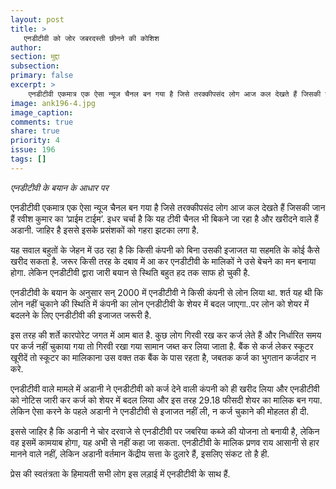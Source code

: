 ```yaml
---
layout: post
title: >
   एनडीटीवी को जोर जबरदस्ती छीनने की कोशिश
author:
section: मुद्दा
subsection:
primary: false
excerpt: >
    एनडीटीवी एकमात्र एक ऐसा न्यूज चैनल बन गया है जिसे तरक्कीपसंद लोग आज कल देखते हैं जिसकी जान हैं रवीश कुमार का ‘प्राईम टाईम’. इधर चर्चा है कि यह टीवी चैनल भी बिकने जा रहा है और खरीदने वाले हैं अडानी.
image: ank196-4.jpg
image_caption: 
comments: true
share: true
priority: 4
issue: 196
tags: []
---
```


*एनडीटीवी के बयान के आधार पर*

एनडीटीवी एकमात्र एक ऐसा न्यूज चैनल बन गया है जिसे तरक्कीपसंद लोग आज कल देखते हैं जिसकी जान हैं रवीश कुमार का ‘प्राईम टाईम’. इधर चर्चा है कि यह टीवी चैनल भी बिकने जा रहा है और खरीदने वाले हैं अडानी. जाहिर है इससे इसके प्रसंशकों को गहरा झटका लगा है.

यह सवाल बहुतों के जेहन में उठ रहा है कि किसी कंपनी को बिना उसकी इजाजत या सहमति के कोई कैसे खरीद सकता है. जरूर किसी तरह के दबाव में आ कर एनडीटीवी के मालिकों ने उसे बेचने का मन बनाया होगा. लेकिन एनडीटीवी द्वारा जारी बयान से स्थिति बहुत हद तक साफ हो चुकी है.

एनडीटीवी के बयान के अनुसार सन् 2000 में एनडीटीवी ने किसी कंपनी से लोन लिया था. शर्त यह थी कि लोन नहीं चुकाने की स्थिति में कंपनी का लोन एनडीटीवी के शेयर में बदल जाएगा..पर लोन को शेयर में बदलने के लिए एनडीटीवी की इजाजत जरूरी है.

इस तरह की शर्ते कारपोरेट जगत में आम बात है. कुछ लोग गिरवी रख कर कर्ज लेते हैं और निर्धारित समय पर कर्ज नहीं चुकाया गया तो गिरवी रखा गया सामान जब्त कर लिया जाता है. बैंक से कर्ज लेकर स्कूटर खूरीदें तो स्कूटर का मालिकाना उस वक्त तक बैंक के पास रहता है, जबतक कर्ज का भुगतान कर्जदार न करे.

एनडीटीवी वाले मामले में अडानी ने एनडीटीवी को कर्ज देने वाली कंपनी को ही खरीद लिया और एनडीटीवी को नोटिस जारी कर कर्ज को शेयर में बदल लिया और इस तरह 29.18 फीसदी शेयर का मालिक बन गया. लेकिन ऐसा करने के पहले अडानी ने एनडीटीवी से इजाजत नहीं ली, न कर्ज चुकाने की मोहलत ही दी.

इससे जाहिर है कि अडानी ने चोर दरवाजे से एनडीटीवी पर जबरिया कब्जे की योजना तो बनायी है, लेकिन वह इसमें कामयाब होगा, यह अभी से नहीं कहा जा सकता. एनडीटीवी के मालिक प्रणव राय आसानी से हार मानने वाले नहीं, लेकिन अडानी वर्तमान केंद्रीय सत्ता के दुलारे हैं, इसलिए संकट तो है ही.

प्रेस की स्वतंत्रता के हिमायती सभी लोग इस लड़ाई में एनडीटीवी के साथ हैं. 